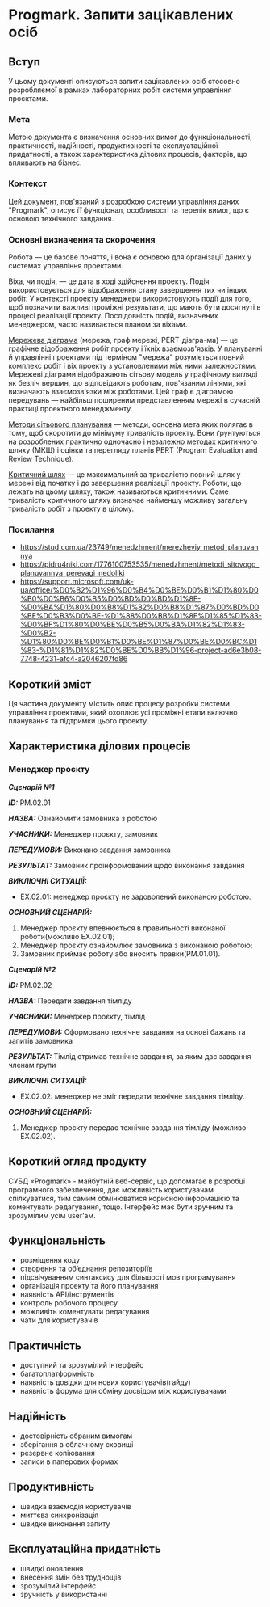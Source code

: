 # Progmark. Запити зацікавлених осіб

## Вступ

У цьому документі описуються запити зацікавлених осіб стосовно розробляємої в рамках лабораторних робіт системи управління проєктами.


### Мета 

Метою документа є визначення основних вимог до функціональності, практичності, надійності, продуктивності та експлуатаційної придатності, а також характеристика ділових процесів, факторів, що впливають на бізнес.


### Контекст

Цей документ, пов'язаний з розробкою системи управління даних "Progmark", описує її функціонал, особливості та перелік вимог, що є основою технічного завдання.

### Основні визначення та скорочення

Робота — це базове поняття, і вона є основою для організації даних у системах управління проектами.

Віха, чи подія, — це дата в ході здійснення проекту. Подія використовується для відображення стану завершення тих чи інших робіт. У контексті проекту менеджери використовують події для того, щоб позначити важливі проміжні результати, що мають бути досягнуті в процесі реалізації проекту. Послідовність подій, визначених менеджером, часто називається планом за віхами.

[Мережева діаграма](https://stud.com.ua/23749/menedzhment/merezheviy_metod_planuvannya) (мережа, граф мережі, PERT-діагра-ма) — це графічне відображення робіт проекту і їхніх взаємозв'язків. У плануванні й управлінні проектами під терміном "мережа" розуміється повний комплекс робіт і віх проекту з установленими між ними залежностями. Мережеві діаграми відображають сітьову модель у графічному вигляді як безліч вершин, що відповідають роботам, пов'язаним лініями, які визначають взаємозв'язки між роботами. Цей граф є діаграмою передувань — найбільш поширеним представленням мережі в сучасній практиці проектного менеджменту.

[Методи сітьового планування](https://pidru4niki.com/1776100753535/menedzhment/metodi_sitovogo_planuvannya_perevagi_nedoliki) — методи, основна мета яких полягає в тому, щоб скоротити до мінімуму тривалість проекту. Вони ґрунтуються на розроблених практично одночасно і незалежно методах критичного шляху (МКШ) і оцінки та перегляду планів PERT (Program Evaluation and Review Technique).

[Критичний шлях](https://support.microsoft.com/uk-ua/office/%D0%B2%D1%96%D0%B4%D0%BE%D0%B1%D1%80%D0%B0%D0%B6%D0%B5%D0%BD%D0%BD%D1%8F-%D0%BA%D1%80%D0%B8%D1%82%D0%B8%D1%87%D0%BD%D0%BE%D0%B3%D0%BE-%D1%88%D0%BB%D1%8F%D1%85%D1%83-%D0%BF%D1%80%D0%BE%D0%B5%D0%BA%D1%82%D1%83-%D0%B2-%D1%80%D0%BE%D0%B1%D0%BE%D1%87%D0%BE%D0%BC%D1%83-%D1%81%D1%82%D0%BE%D0%BB%D1%96-project-ad6e3b08-7748-4231-afc4-a2046207fd86) — це максимальний за тривалістю повний шлях у мережі від початку і до завершення реалізації проекту. Роботи, що лежать на цьому шляху, також називаються критичними. Саме тривалість критичного шляху визначає найменшу можливу загальну тривалість робіт з проекту в цілому.


### Посилання

- https://stud.com.ua/23749/menedzhment/merezheviy_metod_planuvannya
- https://pidru4niki.com/1776100753535/menedzhment/metodi_sitovogo_planuvannya_perevagi_nedoliki
- https://support.microsoft.com/uk-ua/office/%D0%B2%D1%96%D0%B4%D0%BE%D0%B1%D1%80%D0%B0%D0%B6%D0%B5%D0%BD%D0%BD%D1%8F-%D0%BA%D1%80%D0%B8%D1%82%D0%B8%D1%87%D0%BD%D0%BE%D0%B3%D0%BE-%D1%88%D0%BB%D1%8F%D1%85%D1%83-%D0%BF%D1%80%D0%BE%D0%B5%D0%BA%D1%82%D1%83-%D0%B2-%D1%80%D0%BE%D0%B1%D0%BE%D1%87%D0%BE%D0%BC%D1%83-%D1%81%D1%82%D0%BE%D0%BB%D1%96-project-ad6e3b08-7748-4231-afc4-a2046207fd86


## Короткий зміст

Ця частина документу містить опис процесу розробки системи управління проектами, який охоплює усі проміжні етапи включно планування та підтримки цього проекту.

## Характеристика ділових процесів
   
### Менеджер проєкту ###

***Сценарій №1***

***ID:*** PM.02.01

***НАЗВА:*** Ознайомити замовника з роботою

***УЧАСНИКИ:*** Менеджер проєкту, замовник

***ПЕРЕДУМОВИ:*** Виконано завдання замовника 

***РЕЗУЛЬТАТ:*** Замовник проінформований щодо виконання завдання

***ВИКЛЮЧНІ СИТУАЦІЇ:***

   - EX.02.01: менеджер проєкту не задоволений виконаною роботою.
	
***ОСНОВНИЙ СЦЕНАРІЙ:***

   1. Менеджер проєкту впевнюється в правильності виконаної роботи(можливо EX.02.01);
   2. Менеджер проєкту ознайомлює замовника з виконаною роботою;
   3. Замовник приймає роботу або вносить правки(PM.01.01).

***Сценарій №2***

***ID:*** PM.02.02

***НАЗВА:*** Передати завдання тімліду

***УЧАСНИКИ:*** Менеджер проєкту, тімлід

***ПЕРЕДУМОВИ:*** Сформовано технічне завдання на основі бажань та запитів замовника

***РЕЗУЛЬТАТ:*** Тімлід отримав технічне завдання, за яким дає завдання членам групи

***ВИКЛЮЧНІ СИТУАЦІЇ:***
	
   - EX.02.02: менеджер не зміг передати технічне завдання тімліду.
	
***ОСНОВНИЙ СЦЕНАРІЙ:***

   1. Менеджер проєкту передає технічне завдання тімліду (можливо EX.02.02).

## Короткий огляд продукту

СУБД «Progmark» - майбутній веб-сервіс, що допомагає в розробці програмного забезпечення, дає можливість користувачам спілкуватися, тим самим обмінюватися корисною інформацією та коментувати редагування, тощо. Інтерфейс має бути зручним та зрозумілим усім user’ам.

## Функціональність

- розміщення коду
- створення та об’єднання репозиторіїв
- підсвічуванням синтаксису для більшості мов програмування
- організація проекту та його планування
- наявність API/інструментів
- контроль робочого процесу
- можливіть коментувати редагування 
- чати для користувачів

## Практичність

- доступний та зрозумілий інтерфейс
- багатоплатформність
- наявність довідки для нових користувачів(гайду)
- наявність форума для обміну досвідом між користувачами

## Надійність

- достовірність обраним вимогам
- зберігання в облачному сховищі
- резервне копіювання 
- записи в паперових формах

## Продуктивність

- швидка взаємодія користувачів
- миттєва синхронізація
- швидке виконання запиту

## Експлуатаційна придатність

- швидкі оновлення
- внесення змін без труднощів
- зрозумілий інтерфейс
- зручність у використанні
